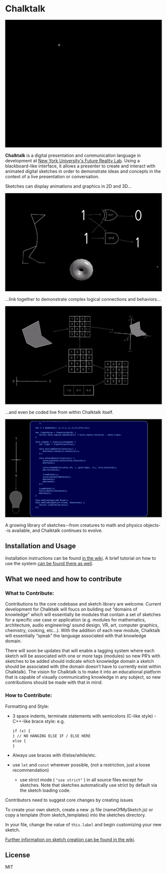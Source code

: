 # Chalktalk

![](readme_images/Pendulum.gif)

**Chalktalk** is a digital presentation and communication language 
in development at [New York University's Future Reality Lab](https://frl.nyu.edu/).
Using a blackboard-like interface, it allows a presenter to create and interact
with animated digital sketches in order to demonstrate ideas and concepts in the context
of a live presentation or conversation.

Sketches can display animations and graphics in 2D and 3D…

![](readme_images/Rotation.gif)

…link together to demonstrate complex logical connections and behaviors…

![](readme_images/3DGraphics.gif)

…and even be coded live from within Chalktalk itself.

![](readme_images/LiveCoding.gif)

A growing library of sketches--from creatures to math and physics objects--is available,
and Chalktalk continues to evolve.

## Installation and Usage

Installation instructions can be found [in the wiki](https://github.com/kenperlin/chalktalk/wiki/Installation-and-Running). A brief tutorial on how to use the system [can be found there as well](https://github.com/kenperlin/chalktalk/wiki/Introduction-to-Chalktalk).

## What we need and how to contribute

### What to Contribute:

Contributions to the core codebase and sketch library are welcome. Current development for Chalktalk will foucs on building out “domains of knowledge” which will essentially be modules that contain a set of sketches for a specific use case or application (e.g. modules for mathematics, architecture, audio engineering/ sound design, VR, art, computer graphics,  chemistry,  cooking, etc...). With the addition of each new module, Chalktalk will essentially “speak” the language associated with that knowledge domain. 

There will soon be updates that will enable a tagging system where each sketch will be associated with one or more tags (modules) so new PR’s with sketches to be added should indicate which knowledge domain a sketch should be associated with 
(the domain doesn’t have to currently exist within Chalktalk). The vision for Chalktalk is to make it into an educational platform that is capable of visually communicating knowledge in any subject, so new contributions should be made with that in mind.  

### How to Contribute:

Formatting and Style:
- 3 space indents, terminate statements with semicolons (C-like style)
           - C++-like brace style:
    e.g.

      if (x) {
      } // NO HANGING ELSE IF / ELSE HERE
      else {
      }
    
- Always use braces with if/else/while/etc.
- use `let` and `const` wherever possible, (not a restriction, just a loose recommendation)

    - use strict mode ( `"use strict"` ) in all source files except for sketches. Note that sketches automatically use strict by default via the sketch loading code.

Contributors need to suggest core changes by creating issues


To create your own sketch, create a new .js file (nameOfMySketch.js) or copy a template (from sketch_templates) into the sketches directory. 

In your file, change the value of `this.label` and begin customizing your new sketch.

[Further information on sketch creation can be found in the wiki](https://github.com/kenperlin/chalktalk/wiki/Creating-a-Sketch).

## License 
MIT


